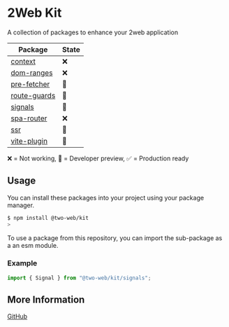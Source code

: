# 2Web Kit

A collection of packages to enhance your 2web application

| Package                                | State |
| -------------------------------------- | ----- |
| [context](context/README.md)           | ❌    |
| [dom-ranges](dom-ranges/README.md)     | ❌    |
| [pre-fetcher](pre-fetcher/README.md)   | 🔧    |
| [route-guards](route-guards/README.md) | 🔧    |
| [signals](signals/README.md)           | 🔧    |
| [spa-router](spa-router/README.md)     | ❌    |
| [ssr](ssr/README.md)                   | 🔧    |
| [vite-plugin](vite-plugin/README.md)   | 🔧    |

❌ = Not working, 🔧 = Developer preview, ✅ = Production ready

## Usage

You can install these packages into your project using your package manager.

```sh
$ npm install @two-web/kit
>
```

To use a package from this repository, you can import the sub-package as a an
esm module.

### Example

```js
import { Signal } from "@two-web/kit/signals";
```

## More Information

[GitHub](https://github.com/hudson-newey/2web)
